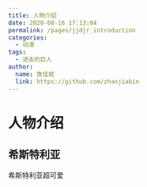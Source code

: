 ```yaml
---
title: 人物介绍
date: 2020-08-16 17:13:04
permalink: /pages/jjdjr_introduction
categories:
  - 动漫
tags:
  - 进击的巨人
author:
  name: 詹佳斌
  link: https://github.com/zhanjiabin
---
```

# 人物介绍
## 希斯特利亚

希斯特利亚超可爱
<!-- more -->
